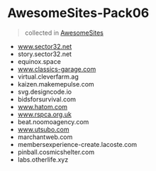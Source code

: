 # AwesomeSites-Pack06

> collected in [AwesomeSites](https://github.com/ezshine/AwesomeSites)

- www.sector32.net
- story.sector32.net
- equinox.space
- www.classics-garage.com
- virtual.cleverfarm.ag
- kaizen.makemepulse.com
- svg.designcode.io
- bidsforsurvival.com
- www.hatom.com
- www.rspca.org.uk
- beat.noomoagency.com
- www.utsubo.com
- marchantweb.com
- membersexperience-create.lacoste.com
- pinball.cosmicshelter.com
- labs.otherlife.xyz